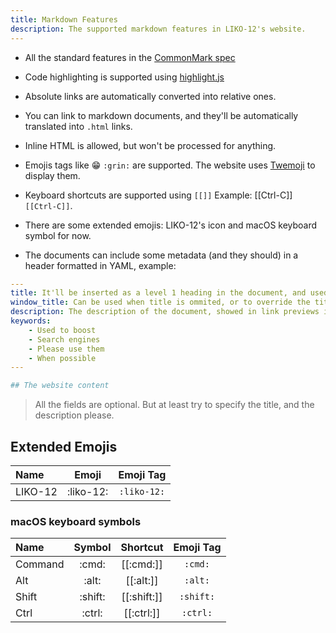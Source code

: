 ```yaml
---
title: Markdown Features
description: The supported markdown features in LIKO-12's website.
---
```


- All the standard features in the [CommonMark spec](spec.commonmark.org)

- Code highlighting is supported using [highlight.js](https://highlightjs.org/)

- Absolute links are automatically converted into relative ones.

- You can link to markdown documents,
and they'll be automatically translated into `.html` links.

- Inline HTML is allowed, but won't be processed for anything.

- Emojis tags like :grin: `:grin:` are supported.
The website uses [Twemoji](https://twemoji.twitter.com/) to display them.

- Keyboard shortcuts are supported using `[[]]`
Example: [[Ctrl-C]] `[[Ctrl-C]]`.

- There are some extended emojis: LIKO-12's icon and macOS keyboard symbol for now.

- The documents can include some metadata (and they should) in a header
formatted in YAML, example:

```yaml
---
title: It'll be inserted as a level 1 heading in the document, and used as a default window title.
window_title: Can be used when title is ommited, or to override the title, defaults to the document path.
description: The description of the document, showed in link previews in many modern chat systems.
keywords:
    - Used to boost
    - Search engines
    - Please use them
    - When possible
---

## The website content
```

> All the fields are optional. But at least try to specify the title, and the description please.

## Extended Emojis

| Name    | Emoji     | Emoji Tag   |
|:------- |:---------:|:-----------:|
| LIKO-12 | :liko-12: | `:liko-12:` |

### macOS keyboard symbols

| Name    | Symbol  | Shortcut    | Emoji Tag  |
|:------- |:-------:|:-----------:|:----------:|
| Command | :cmd:   | [[:cmd:]]   | `:cmd:`    |
| Alt     | :alt:   | [[:alt:]]   | `:alt:`    |
| Shift   | :shift: | [[:shift:]] | `:shift:`  |
| Ctrl    | :ctrl:  | [[:ctrl:]]  | `:ctrl:`   |
